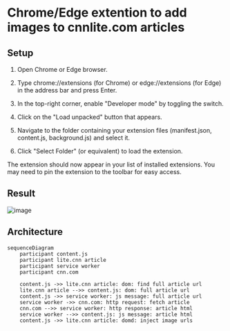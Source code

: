 # Chrome/Edge extention to add images to cnnlite.com articles

## Setup

1. Open Chrome or Edge browser.

1. Type chrome://extensions (for Chrome) or edge://extensions (for Edge) in the address bar and press Enter.

1. In the top-right corner, enable "Developer mode" by toggling the switch.

1. Click on the "Load unpacked" button that appears.

1. Navigate to the folder containing your extension files (manifest.json, content.js, background.js) and select it.

1. Click "Select Folder" (or equivalent) to load the extension.

The extension should now appear in your list of installed extensions. You may need to pin the extension to the toolbar for easy access.

## Result

![image](https://github.com/user-attachments/assets/dd9db835-264b-4a28-9303-26cda36b878c)

## Architecture

```mermaid
sequenceDiagram
    participant content.js
    participant lite.cnn article
    participant service worker
    participant cnn.com

    content.js ->> lite.cnn article: dom: find full article url
    lite.cnn article -->> content.js: dom: full article url
    content.js ->> service worker: js message: full article url
    service worker ->> cnn.com: http request: fetch article
    cnn.com -->> service worker: http response: article html
    service worker -->> content.js: js message: article html
    content.js ->> lite.cnn article: domd: inject image urls

```


